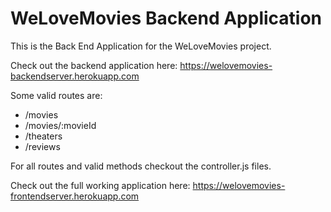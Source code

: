 # WeLoveMovies Backend Application

This is the Back End Application for the WeLoveMovies project.

Check out the backend application here: https://welovemovies-backendserver.herokuapp.com

Some valid routes are:
* /movies
* /movies/:movieId
* /theaters
* /reviews

For all routes and valid methods checkout the controller.js files.

Check out the full working application here: https://welovemovies-frontendserver.herokuapp.com
